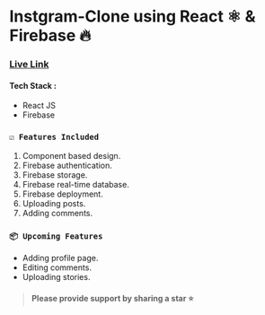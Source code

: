 # Instgram-Clone using React ⚛️ & Firebase 🔥

### [Live Link](https://instagram-clone-efedf.web.app/)

#### Tech Stack :
- React JS
- Firebase

### `☑️ Features Included`

1. Component based design.
2. Firebase authentication.
3. Firebase storage.
4. Firebase real-time database.
5. Firebase deployment.
6. Uploading posts.
7. Adding comments.

### `📦 Upcoming Features`
- Adding profile page.
- Editing comments.
- Uploading stories.

 > #### Please provide support by sharing a star ⭐
